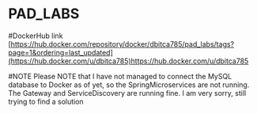 # PAD_LABS

#DockerHub link
[https://hub.docker.com/repository/docker/dbitca785/pad_labs/tags?page=1&ordering=last_updated](https://hub.docker.com/u/dbitca785)https://hub.docker.com/u/dbitca785

#NOTE
Please NOTE that I have not managed to connect the MySQL database to Docker as of yet, so the SpringMicroservices are not running. The Gateway and ServiceDiscovery are running fine. I am very sorry, still trying to find a solution
